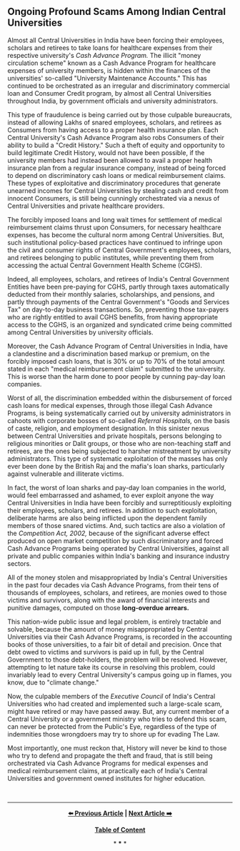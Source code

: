 ## Ongoing Profound Scams Among Indian Central Universities

Almost all Central Universities in India have been forcing their employees, scholars and retirees to take loans for healthcare expenses from their respective university's *Cash Advance Program.* The illicit "money circulation scheme" known as a Cash Advance Program for healthcare expenses of university members, is hidden within the finances of the universities' so-called "University Maintenance Accounts." This has continued to be orchestrated as an irregular and discriminatory commercial loan and Consumer Credit program, by almost all Central Universities throughout India, by government officials and university administrators. 

This type of fraudulence is being carried out by those culpable bureaucrats, instead of allowing Lakhs of snared employees, scholars, and retirees as Consumers from having access to a proper health insurance plan. Each Central University's Cash Advance Program also robs Consumers of their ability to build a "Credit History." Such a theft of equity and opportunity to build legitimate Credit History, would not have been possible, if the university members had instead been allowed to avail a proper health insurance plan from a regular insurance company, instead of being forced to depend on discriminatory cash loans or medical reimbursement claims. These types of exploitative and discriminatory procedures that generate unearned incomes for Central Universities by stealing cash and credit from innocent Consumers, is still being cunningly orchestrated via a nexus of Central Universities and private healthcare providers.   

The forcibly imposed loans and long wait times for settlement of medical reimbursement claims thrust upon Consumers, for necessary healthcare expenses, has become the cultural norm among Central Universities. But, such institutional policy-based practices have continued to infringe upon the civil and consumer rights of Central Government's employees, scholars, and retirees belonging to public institutes, while preventing them from accessing the actual Central Government Health Scheme (CGHS).  
 
Indeed, all employees, scholars, and retirees of India's Central Government Entities have been pre-paying for CGHS, partly through taxes automatically deducted from their monthly salaries, scholarships, and pensions, and partly through payments of the Central Government's "Goods and Services Tax" on day-to-day business transactions. So, preventing those tax-payers who are rightly entitled to avail CGHS benefits, from having appropriate access to the CGHS, is an organized and syndicated crime being committed among Central Universities by university officials.   

Moreover, the Cash Advance Program of Central Universities in India, have a clandestine and a discrimination based markup or premium, on the forcibly imposed cash loans, that is 30% or up to 70% of the total amount stated in each "medical reimbursement claim" submitted to the university. This is worse than the harm done to poor people by cunning pay-day loan companies. 

Worst of all, the discrimination embedded within the disbursement of forced cash loans for medical expenses, through those illegal Cash Advance Programs, is being systematically carried out by university administrators in cahoots with corporate bosses of so-called *Referral Hospitals,* on the basis of caste, religion, and employment designation. In this sinister nexus between Central Universities and private hospitals, persons belonging to religious minorities or Dalit groups, or those who are non-teaching staff and retirees, are the ones being subjected to harsher mistreatment by university administrators. This type of systematic exploitation of the masses has only ever been done by the British Raj and the mafia's loan sharks, particularly against vulnerable and illiterate victims. 

In fact, the worst of loan sharks and pay-day loan companies in the world, would feel embarrassed and ashamed, to ever exploit anyone the way Central Universities in India have been forcibly and surreptitiously exploiting their employees, scholars, and retirees. In addition to such exploitation, deliberate harms are also being inflicted upon the dependent family members of those snared victims. And, such tactics are also a violation of the *Competition Act, 2002,* because of the significant adverse effect produced on open market competition by such discriminatory and forced Cash Advance Programs being operated by Central Universities, against all private and public companies within India's banking and insurance industry sectors. 

All of the money stolen and misappropriated by India's Central Universities in the past four decades via Cash Advance Programs, from their tens of thousands of employees, scholars, and retirees, are monies owed to those victims and survivors, along with the award of financial interests and punitive damages, computed on those **long-overdue arrears.** 

This nation-wide public issue and legal problem, is entirely tractable and solvable, because the amount of money misappropriated by Central Universities via their Cash Advance Programs, is recorded in the accounting books of those universities, to a fair bit of detail and precision. Once that debt owed to victims and survivors is paid up in full, by the Central Government to those debt-holders, the problem will be resolved. However, attempting to let nature take its course in resolving this problem, could invariably lead to every Central University's campus going up in flames, you know, due to "climate change."  

Now, the culpable members of the *Executive Council* of India's Central Universities who had created and implemented such a large-scale scam, might have retired or may have passed away. But, any current member of a Central University or a government ministry who tries to defend this scam, can never be protected from the Public's Eye, regardless of the type of indemnities those wrongdoers may try to shore up for evading The Law.  

Most importantly, one must reckon that, History will never be kind to those who try to defend and propagate the theft and fraud, that is still being orchestrated via Cash Advance Programs for medical expenses and medical reimbursement claims, at practically each of India's Central Universities and government owned institutes for higher education.  

<br>

---

<div align="center">
  
  **[:arrow_left: Previous Article][Prev] | [Next Article :arrow_right:][Next]** 
  
  **[Table of Content][TOC]**

  [Prev]: https://github.com/just-noticeable/damroo/blob/main/illegality-of-money-circulation-schemes-being-operated-by-indian-central-universities.md
  [TOC]: https://github.com/just-noticeable/damroo?tab=readme-ov-file#damroo
  [Next]: https://github.com/just-noticeable/damroo/blob/main/hindi-translation-of-article-about-scams-among-indian-central-universities.md

  
  <p>* <b>*</b> *</p> 
  
</div>